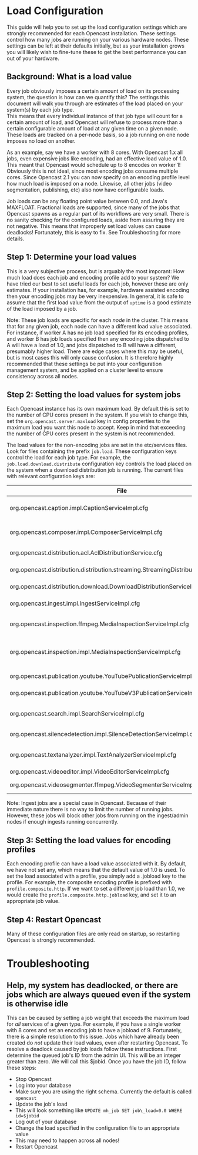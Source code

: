 Load Configuration
===================

This guide will help you to set up the load configuration settings which are strongly recommended for each Opencast 
installation.  These settings control how many jobs are running on your various hardware nodes.  These settings can be
left at their defaults initially, but as your installation grows you will likely wish to fine-tune these to get the best
performance you can out of your hardware.

Background: What is a load value
--------------------------------

Every job obviously imposes a certain amount of load on its processing system, the question is how can we quantify this?
The settings this document will walk you through are estimates of the load placed on your system(s) by each job type.  
This means that every individual instance of that job type will count for a certain amount of load, and Opencast will
refuse to process more than a certain configurable amount of load at any given time on a given node.  These loads are 
tracked on a per-node basis, so a job running on one node imposes no load on another.

As an example, say we have a worker with 8 cores.  With Opencast 1.x all jobs, even expensive jobs like encoding, had an
effective load value of 1.0.  This meant that Opencast would schedule up to 8 encodes on worker 1! Obviously this is not 
ideal, since most encoding jobs consume multiple cores.  Since Opencast 2.1 you can now specify on an encoding profile 
level how much load is imposed on a node.  Likewise, all other jobs (video segmentation, publishing, etc) also now have
configurable loads.

Job loads can be any floating point value between 0.0, and Java's MAXFLOAT.  Fractional loads are supported, since many
of the jobs that Opencast spawns as a regular part of its workflows are very small.  There is no sanity checking for the
configured loads, aside from assuring they are not negative.  This means that improperly set load values can cause
deadlocks!  Fortunately, this is easy to fix.  See Troubleshooting for more details.

Step 1: Determine your load values
----------------------------------

This is a very subjective process, but is arguably the most imporant: How much load does each job and encoding profile
add to your system? We have tried our best to set useful loads for each job, however these are only estimates.  If your
installation has, for example, hardware assisted encoding then your encoding jobs may be very inexpensive.  In general, 
it is safe to assume that the first load value from the output of `uptime` is a good estimate of the load imposed by a 
job.

Note: These job loads are specific for each *node* in the cluster.  This means that for any given job, each node can 
have a different load value associated.  For instance, if worker A has no job load specified for its encoding profiles, 
and worker B has job loads specified then any encoding jobs dispatched to A will have a load of 1.0, and jobs dispatched
to B will have a different, presumably higher load.  There are edge cases where this may be useful, but is most cases 
this will only cause confusion.  It is therefore highly recommended that these settings be put into your configuration 
management system, and be applied on a cluster level to ensure consistency across all nodes.

Step 2: Setting the load values for system jobs
-----------------------------------------------

Each Opencast instance has its own maximum load.  By default this is set to the number of CPU cores present in the 
system.  If you wish to change this, set the `org.opencast.server.maxload` key in config.properties to the 
maximum load you want this node to accept.  Keep in mind that exceeding the number of CPU cores present in the system is
not recommended.

The load values for the non-encoding jobs are set in the etc/services files.  Look for files containing the prefix 
`job.load`.  These configuration keys control the load for each job type.  For example, the 
`job.load.download.distribute` configuration key controls the load placed on the system when a download distribution job
is running.  The current files with relevant configuration keys are:

| File                                                                                     | Controls                           |
|------------------------------------------------------------------------------------------|------------------------------------|
| org.opencast.caption.impl.CaptionServiceImpl.cfg                                  | Caption convertion services        |
| org.opencast.composer.impl.ComposerServiceImpl.cfg                                | Caption embedding services         |
| org.opencast.distribution.acl.AclDistributionService.cfg                          | ACL file distribution              |
| org.opencast.distribution.distribution.streaming.StreamingDistributionService.cfg | Streaming distribution             |
| org.opencast.distribution.download.DownloadDistributionServiceImpl.cfg            | Download distribution              |
| org.opencast.ingest.impl.IngestServiceImpl.cfg                                    | Ingest services                    |
| org.opencast.inspection.ffmpeg.MediaInspectionServiceImpl.cfg                     | Media inspection using ffmpeg      |
| org.opencast.inspection.impl.MediaInspectionServiceImpl.cfg                       | Media inspection using mediainfo   |
| org.opencast.publication.youtube.YouTubePublicationServiceImpl.cfg                | Youtube distribution               |
| org.opencast.publication.youtube.YouTubeV3PublicationServiceImpl.cfg              | Youtube distribution               |
| org.opencast.search.impl.SearchServiceImpl.cfg                                    | Opencast engage index jobs       |
| org.opencast.silencedetection.impl.SilenceDetectionServiceImpl.cfg                | Silence detection                  |
| org.opencast.textanalyzer.impl.TextAnalyzerServiceImpl.cfg                        | Text analysis, including slide OCR |
| org.opencast.videoeditor.impl.VideoEditorServiceImpl.cfg                          | Video editor                       |
| org.opencast.videosegmenter.ffmpeg.VideoSegmenterServiceImpl.cfg                  | Video segmentation                 |

Note: Ingest jobs are a special case in Opencast.  Because of their immediate nature there is no way to limit the 
number of running jobs.  However, these jobs will block other jobs from running on the ingest/admin nodes if enough 
ingests running concurrently.

Step 3: Setting the load values for encoding profiles
-----------------------------------------------------

Each encoding profile can have a load value associated with it.  By default, we have not set any, which means that the 
default value of 1.0 is used.  To set the load associated with a profile, you simply add a .jobload key to the profile.
For example, the composite encoding profile is prefixed with `profile.composite.http`.  If we want to set a different 
job load than 1.0, we would create the `profile.composite.http.jobload` key, and set it to an appropriate job value.

Step 4: Restart Opencast
--------------------------

Many of these configuration files are only read on startup, so restarting Opencast is strongly recommended.

Troubleshooting
===============

Help, my system has deadlocked, or there are jobs which are always queued even if the system is otherwise idle
--------------------------------------------------------------------------------------------------------------

This can be caused by setting a job weight that exceeds the maximum load for *all* services of a given type.  For 
example, if you have a single worker with 8 cores and set an encoding job to have a jobload of 9.  Fortunately, there is
a simple resolution to this issue.  Jobs which have already been created do *not* update their load values, even after 
restarting Opencast.  To resolve a deadlock caused by job loads follow these instructions.  First determine the
queued job's ID from the admin UI.  This will be an integer greater than zero.  We will call this $jobid.  Once you have
the job ID, follow these steps:

 * Stop Opencast
 * Log into your database
 * Make sure you are using the right schema.  Currently the default is called `opencast`
 * Update the job's load
  * This will look something like `UPDATE mh_job SET job\_load=0.0 WHERE id=$jobid`
 * Log out of your database
 * Change the load specified in the configuration file to an appropriate value
  * This may need to happen across all nodes!
 * Restart Opencast
